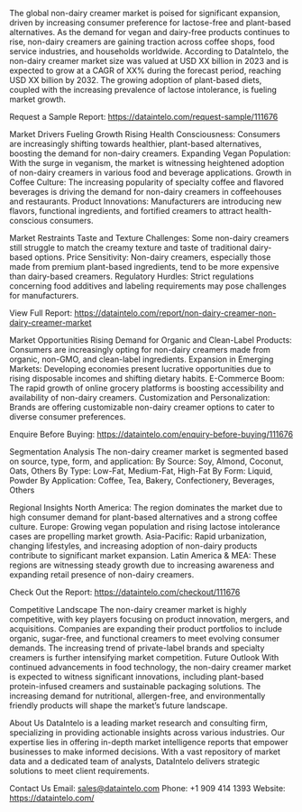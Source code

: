 The global non-dairy creamer market is poised for significant expansion, driven by increasing consumer preference for lactose-free and plant-based alternatives. As the demand for vegan and dairy-free products continues to rise, non-dairy creamers are gaining traction across coffee shops, food service industries, and households worldwide.
According to DataIntelo, the non-dairy creamer market size was valued at USD XX billion in 2023 and is expected to grow at a CAGR of XX% during the forecast period, reaching USD XX billion by 2032. The growing adoption of plant-based diets, coupled with the increasing prevalence of lactose intolerance, is fueling market growth.

Request a Sample Report: https://dataintelo.com/request-sample/111676

Market Drivers Fueling Growth
Rising Health Consciousness: Consumers are increasingly shifting towards healthier, plant-based alternatives, boosting the demand for non-dairy creamers.
Expanding Vegan Population: With the surge in veganism, the market is witnessing heightened adoption of non-dairy creamers in various food and beverage applications.
Growth in Coffee Culture: The increasing popularity of specialty coffee and flavored beverages is driving the demand for non-dairy creamers in coffeehouses and restaurants.
Product Innovations: Manufacturers are introducing new flavors, functional ingredients, and fortified creamers to attract health-conscious consumers.

Market Restraints
Taste and Texture Challenges: Some non-dairy creamers still struggle to match the creamy texture and taste of traditional dairy-based options.
Price Sensitivity: Non-dairy creamers, especially those made from premium plant-based ingredients, tend to be more expensive than dairy-based creamers.
Regulatory Hurdles: Strict regulations concerning food additives and labeling requirements may pose challenges for manufacturers.

View Full Report: https://dataintelo.com/report/non-dairy-creamer-non-dairy-creamer-market

Market Opportunities
Rising Demand for Organic and Clean-Label Products: Consumers are increasingly opting for non-dairy creamers made from organic, non-GMO, and clean-label ingredients.
Expansion in Emerging Markets: Developing economies present lucrative opportunities due to rising disposable incomes and shifting dietary habits.
E-Commerce Boom: The rapid growth of online grocery platforms is boosting accessibility and availability of non-dairy creamers.
Customization and Personalization: Brands are offering customizable non-dairy creamer options to cater to diverse consumer preferences.

Enquire Before Buying: https://dataintelo.com/enquiry-before-buying/111676

Segmentation Analysis
The non-dairy creamer market is segmented based on source, type, form, and application:
By Source: Soy, Almond, Coconut, Oats, Others
By Type: Low-Fat, Medium-Fat, High-Fat
By Form: Liquid, Powder
By Application: Coffee, Tea, Bakery, Confectionery, Beverages, Others

Regional Insights
North America: The region dominates the market due to high consumer demand for plant-based alternatives and a strong coffee culture.
Europe: Growing vegan population and rising lactose intolerance cases are propelling market growth.
Asia-Pacific: Rapid urbanization, changing lifestyles, and increasing adoption of non-dairy products contribute to significant market expansion.
Latin America & MEA: These regions are witnessing steady growth due to increasing awareness and expanding retail presence of non-dairy creamers.

Check Out the Report: https://dataintelo.com/checkout/111676

Competitive Landscape
The non-dairy creamer market is highly competitive, with key players focusing on product innovation, mergers, and acquisitions. Companies are expanding their product portfolios to include organic, sugar-free, and functional creamers to meet evolving consumer demands. The increasing trend of private-label brands and specialty creamers is further intensifying market competition.
Future Outlook
With continued advancements in food technology, the non-dairy creamer market is expected to witness significant innovations, including plant-based protein-infused creamers and sustainable packaging solutions. The increasing demand for nutritional, allergen-free, and environmentally friendly products will shape the market’s future landscape.

About Us
DataIntelo is a leading market research and consulting firm, specializing in providing actionable insights across various industries. Our expertise lies in offering in-depth market intelligence reports that empower businesses to make informed decisions. With a vast repository of market data and a dedicated team of analysts, DataIntelo delivers strategic solutions to meet client requirements.

Contact Us
Email: sales@dataintelo.com
Phone: +1 909 414 1393
Website: https://dataintelo.com/
 

